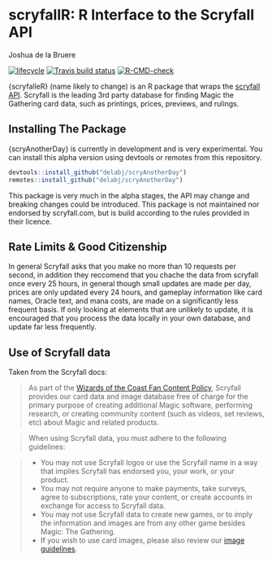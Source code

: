 scryfallR: R Interface to the Scryfall API
================
Joshua de la Bruere

<!-- badges: start -->

[![lifecycle](https://img.shields.io/badge/lifecycle-experimental-orange.svg)](https://www.tidyverse.org/lifecycle/#experimental)
[![Travis build
status](https://travis-ci.com/delabj/scryAnotherDay.svg?branch=master)](https://travis-ci.com/delabj/scryAnotherDay)
[![R-CMD-check](https://github.com/delabj/scryAnotherDay/workflows/R-CMD-check/badge.svg)](https://github.com/delabj/scryAnotherDay/actions)
<!-- badges: end -->

{scryfalleR} (name likely to change) is an R package that wraps the
[scryfall API](https://scryfall.com/docs/api/cards/mtgo). Scryfall is
the leading 3rd party database for finding Magic the Gathering card
data, such as printings, prices, previews, and rulings.

## Installing The Package

{scryAnotherDay} is currently in development and is very experimental.
You can install this alpha version using devtools or remotes from this
repository.

``` r
devtools::install_github("delabj/scryAnotherDay")
remotes::install_github("delabj/scryAnotherDay")
```

This package is very much in the alpha stages, the API may change and
breaking changes could be introduced. This package is not maintained nor
endorsed by scryfall.com, but is build according to the rules provided
in their licence.

## Rate Limits & Good Citizenship

In general Scryfall asks that you make no more than 10 requests per
second, in addition they reccomend that you chache the data from
scryfall once every 25 hours, in general though small updates are made
per day, prices are only updated every 24 hours, and gameplay
information like card names, Oracle text, and mana costs, are made on a
significantly less frequent basis. If only looking at elements that are
unlikely to update, it is encouraged that you process the data locally
in your own database, and update far less frequently.

## Use of Scryfall data

Taken from the Scryfall docs:

> As part of the [Wizards of the Coast Fan Content
> Policy](https://company.wizards.com/fancontentpolicy), Scryfall
> provides our card data and image database free of charge for the
> primary purpose of creating additional Magic software, performing
> research, or creating community content (such as videos, set reviews,
> etc) about Magic and related products.

> When using Scryfall data, you must adhere to the following guidelines:

>   - You may not use Scryfall logos or use the Scryfall name in a way
>     that implies Scryfall has endorsed you, your work, or your
>     product.
>   - You may not require anyone to make payments, take surveys, agree
>     to subscriptions, rate your content, or create accounts in
>     exchange for access to Scryfall data.
>   - You may not use Scryfall data to create new games, or to imply the
>     information and images are from any other game besides Magic: The
>     Gathering.
>   - If you wish to use card images, please also review our [image
>     guidelines](https://scryfall.com/docs/api/images).
